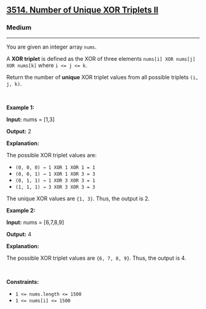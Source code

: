 <h2><a href="https://leetcode.com/problems/number-of-unique-xor-triplets-ii/">3514. Number of Unique XOR Triplets II</a></h2><h3>Medium</h3><hr><p data-end="261" data-start="147">You are given an integer array <code>nums</code>.</p>

<p>A <strong>XOR triplet</strong> is defined as the XOR of three elements <code>nums[i] XOR nums[j] XOR nums[k]</code> where <code>i &lt;= j &lt;= k</code>.</p>

<p>Return the number of <strong>unique</strong> XOR triplet values from all possible triplets <code>(i, j, k)</code>.</p>

<p>&nbsp;</p>
<p><strong class="example">Example 1:</strong></p>

<div class="example-block">
<p><strong>Input:</strong> <span class="example-io">nums = [1,3]</span></p>

<p><strong>Output:</strong> <span class="example-io">2</span></p>

<p><strong>Explanation:</strong></p>

<p data-end="158" data-start="101">The possible XOR triplet values are:</p>

<ul data-end="280" data-start="159">
	<li data-end="188" data-start="159"><code>(0, 0, 0) &rarr; 1 XOR 1 XOR 1 = 1</code></li>
	<li data-end="218" data-start="189"><code>(0, 0, 1) &rarr; 1 XOR 1 XOR 3 = 3</code></li>
	<li data-end="248" data-start="219"><code>(0, 1, 1) &rarr; 1 XOR 3 XOR 3 = 1</code></li>
	<li data-end="280" data-start="249"><code>(1, 1, 1) &rarr; 3 XOR 3 XOR 3 = 3</code></li>
</ul>

<p data-end="343" data-start="282">The unique XOR values are <code data-end="316" data-start="308">{1, 3}</code>. Thus, the output is 2.</p>
</div>

<p><strong class="example">Example 2:</strong></p>

<div class="example-block">
<p><strong>Input:</strong> <span class="example-io">nums = [6,7,8,9]</span></p>

<p><strong>Output:</strong> <span class="example-io">4</span></p>

<p><strong>Explanation:</strong></p>

<p>The possible XOR triplet values are <code data-end="275" data-start="267">{6, 7, 8, 9}</code>. Thus, the output is 4.</p>
</div>

<p>&nbsp;</p>
<p><strong>Constraints:</strong></p>

<ul>
	<li><code>1 &lt;= nums.length &lt;= 1500</code></li>
	<li><code><font face="monospace">1 &lt;= nums[i] &lt;= 1500</font></code></li>
</ul>
